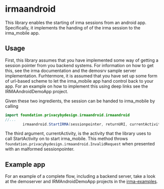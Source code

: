 # irmaandroid

This library enables the starting of irma sessions from an android app. Specifically, it implements the handing of of the irma session to the irma_mobile app.

## Usage

First, this library assumes that you have implemented some way of getting a session pointer from you backend systems. For information on how to get this, see the irma documentation and the demosrv sample server implementation. Furhtermore, it is assumed that you have set up some form of url-based scheme to let the irma_mobile app hand control back to your app. For an example on how to implement this using deep links see the IRMAAndroidDemoApp project.

Given these two ingredients, the session can be handed to irma_mobile by calling
```java
import foundation.privacybydesign.irmaandroid.irmaandroid
//...
		irmaandroid.StartIRMA(sessionpointer, returnURI, currentActivity);
```

The third argument, currentActivity, is the activity that the library uses to call StartActivity on to start irma_mobile. This method throws `foundation.privacybydesign.irmaandroid.InvalidRequest` when presented with an malformed sessionpointer.

## Example app

For an example of a complete flow, including a backend server, take a look at the demoserver and IRMAndroidDemoApp projects in the [irma-examples](https://github.com/privacybydesign/irma-examples).
